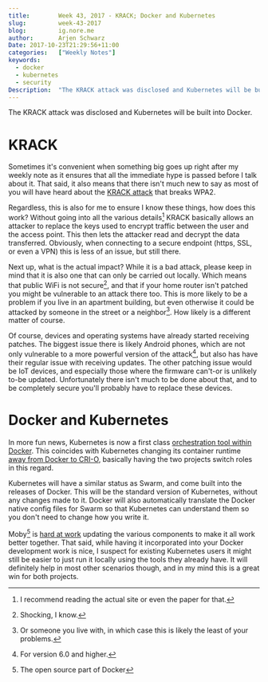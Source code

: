 ```yaml
---
title:        Week 43, 2017 - KRACK; Docker and Kubernetes
slug:         week-43-2017
blog:         ig.nore.me  
author:       Arjen Schwarz  
Date: 2017-10-23T21:29:56+11:00  
categories:   ["Weekly Notes"]
keywords:
  - docker
  - kubernetes
  - security
Description:  "The KRACK attack was disclosed and Kubernetes will be built into Docker."
---
```


The KRACK attack was disclosed and Kubernetes will be built into Docker.

# KRACK

Sometimes it's convenient when something big goes up right after my weekly note as it ensures that all the immediate hype is passed before I talk about it. That said, it also means that there isn't much new to say as most of you will have heard about the [KRACK attack](https://www.krackattacks.com/) that breaks WPA2.

Regardless, this is also for me to ensure I know these things, how does this work? Without going into all the various details[^1] KRACK basically allows an attacker to replace the keys used to encrypt traffic between the user and the access point. This then lets the attacker read and decrypt the data transferred. Obviously, when connecting to a secure endpoint (https, SSL, or even a VPN) this is less of an issue, but still there.

Next up, what is the actual impact? While it is a bad attack, please keep in mind that it is also one that can only be carried out locally. Which means that public WiFi is not secure[^2], and that if your home router isn't patched you might be vulnerable to an attack there too. This is more likely to be a problem if you live in an apartment building, but even otherwise it could be attacked by someone in the street or a neighbor[^3]. How likely is a different matter of course.

Of course, devices and operating systems have already started receiving patches. The biggest issue there is likely Android phones, which are not only vulnerable to a more powerful version of the attack[^4], but also has have their regular issue with receiving updates. The other patching issue would be IoT devices, and especially those where the firmware can't-or is unlikely to-be updated. Unfortunately there isn't much to be done about that, and to be completely secure you'll probably have to replace these devices.

# Docker and Kubernetes

In more fun news, Kubernetes is now a first class [orchestration tool within Docker](https://blog.docker.com/2017/10/kubernetes-docker-platform-and-moby-project/). This coincides with Kubernetes changing its container runtime [away from Docker to CRI-O](https://medium.com/cri-o/cri-o-1-0-is-here-d06b97b92a98), basically having the two projects switch roles in this regard.

Kubernetes will have a similar status as Swarm, and come built into the releases of Docker. This will be the standard version of Kubernetes, without any changes made to it. Docker will also automatically translate the Docker native config files for Swarm so that Kubernetes can understand them so you don't need to change how you write it.

Moby[^5] is [hard at work](https://blog.mobyproject.org/moby-and-kubernetes-bf888ab31e38) updating the various components to make it all work better together. That said, while having it incorporated into your Docker development work is nice, I suspect for existing Kubernetes users it might still be easier to just run it locally using the tools they already have. It will definitely help in most other scenarios though, and in my mind this is a great win for both projects.

[^1]:	I recommend reading the actual site or even the paper for that.

[^2]:	Shocking, I know.

[^3]:	Or someone you live with, in which case this is likely the least of your problems.

[^4]:	For version 6.0 and higher.

[^5]:	The open source part of Docker
